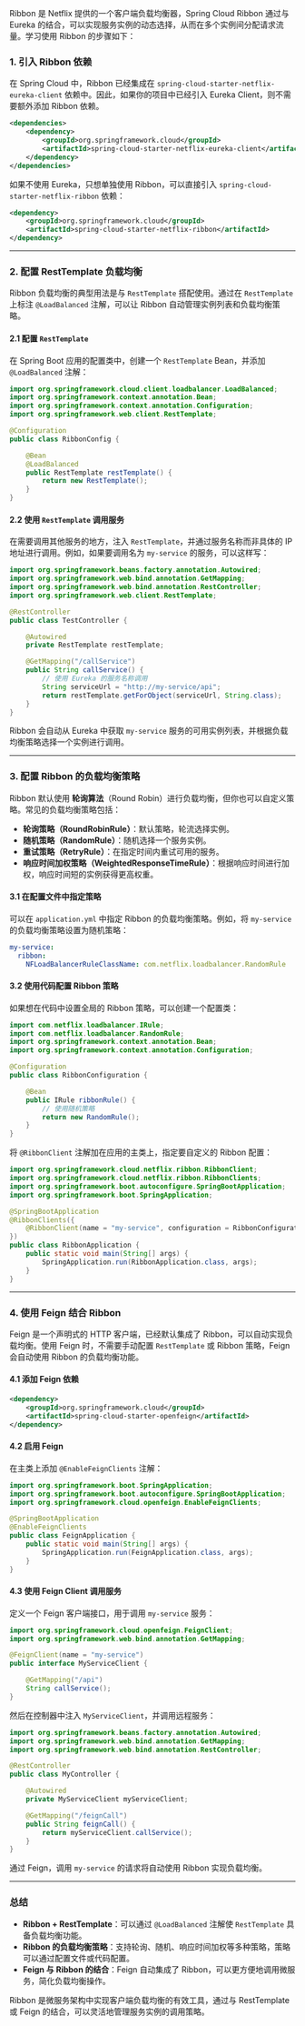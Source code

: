 Ribbon 是 Netflix 提供的一个客户端负载均衡器，Spring Cloud Ribbon 通过与 Eureka 的结合，可以实现服务实例的动态选择，从而在多个实例间分配请求流量。学习使用 Ribbon 的步骤如下：

### 1. 引入 Ribbon 依赖

在 Spring Cloud 中，Ribbon 已经集成在 `spring-cloud-starter-netflix-eureka-client` 依赖中。因此，如果你的项目中已经引入 Eureka Client，则不需要额外添加 Ribbon 依赖。

```xml
<dependencies>
    <dependency>
        <groupId>org.springframework.cloud</groupId>
        <artifactId>spring-cloud-starter-netflix-eureka-client</artifactId>
    </dependency>
</dependencies>
```

如果不使用 Eureka，只想单独使用 Ribbon，可以直接引入 `spring-cloud-starter-netflix-ribbon` 依赖：

```xml
<dependency>
    <groupId>org.springframework.cloud</groupId>
    <artifactId>spring-cloud-starter-netflix-ribbon</artifactId>
</dependency>
```

---

### 2. 配置 RestTemplate 负载均衡

Ribbon 负载均衡的典型用法是与 `RestTemplate` 搭配使用。通过在 `RestTemplate` 上标注 `@LoadBalanced` 注解，可以让 Ribbon 自动管理实例列表和负载均衡策略。

#### 2.1 配置 `RestTemplate`

在 Spring Boot 应用的配置类中，创建一个 `RestTemplate` Bean，并添加 `@LoadBalanced` 注解：

```java
import org.springframework.cloud.client.loadbalancer.LoadBalanced;
import org.springframework.context.annotation.Bean;
import org.springframework.context.annotation.Configuration;
import org.springframework.web.client.RestTemplate;

@Configuration
public class RibbonConfig {

    @Bean
    @LoadBalanced
    public RestTemplate restTemplate() {
        return new RestTemplate();
    }
}
```

#### 2.2 使用 `RestTemplate` 调用服务

在需要调用其他服务的地方，注入 `RestTemplate`，并通过服务名称而非具体的 IP 地址进行调用。例如，如果要调用名为 `my-service` 的服务，可以这样写：

```java
import org.springframework.beans.factory.annotation.Autowired;
import org.springframework.web.bind.annotation.GetMapping;
import org.springframework.web.bind.annotation.RestController;
import org.springframework.web.client.RestTemplate;

@RestController
public class TestController {

    @Autowired
    private RestTemplate restTemplate;

    @GetMapping("/callService")
    public String callService() {
        // 使用 Eureka 的服务名称调用
        String serviceUrl = "http://my-service/api";
        return restTemplate.getForObject(serviceUrl, String.class);
    }
}
```

Ribbon 会自动从 Eureka 中获取 `my-service` 服务的可用实例列表，并根据负载均衡策略选择一个实例进行调用。

---

### 3. 配置 Ribbon 的负载均衡策略

Ribbon 默认使用 **轮询算法**（Round Robin）进行负载均衡，但你也可以自定义策略。常见的负载均衡策略包括：

- **轮询策略（RoundRobinRule）**：默认策略，轮流选择实例。
- **随机策略（RandomRule）**：随机选择一个服务实例。
- **重试策略（RetryRule）**：在指定时间内重试可用的服务。
- **响应时间加权策略（WeightedResponseTimeRule）**：根据响应时间进行加权，响应时间短的实例获得更高权重。

#### 3.1 在配置文件中指定策略

可以在 `application.yml` 中指定 Ribbon 的负载均衡策略。例如，将 `my-service` 的负载均衡策略设置为随机策略：

```yaml
my-service:
  ribbon:
    NFLoadBalancerRuleClassName: com.netflix.loadbalancer.RandomRule
```

#### 3.2 使用代码配置 Ribbon 策略

如果想在代码中设置全局的 Ribbon 策略，可以创建一个配置类：

```java
import com.netflix.loadbalancer.IRule;
import com.netflix.loadbalancer.RandomRule;
import org.springframework.context.annotation.Bean;
import org.springframework.context.annotation.Configuration;

@Configuration
public class RibbonConfiguration {

    @Bean
    public IRule ribbonRule() {
        // 使用随机策略
        return new RandomRule();
    }
}
```

将 `@RibbonClient` 注解加在应用的主类上，指定要自定义的 Ribbon 配置：

```java
import org.springframework.cloud.netflix.ribbon.RibbonClient;
import org.springframework.cloud.netflix.ribbon.RibbonClients;
import org.springframework.boot.autoconfigure.SpringBootApplication;
import org.springframework.boot.SpringApplication;

@SpringBootApplication
@RibbonClients({
    @RibbonClient(name = "my-service", configuration = RibbonConfiguration.class)
})
public class RibbonApplication {
    public static void main(String[] args) {
        SpringApplication.run(RibbonApplication.class, args);
    }
}
```

---

### 4. 使用 Feign 结合 Ribbon

Feign 是一个声明式的 HTTP 客户端，已经默认集成了 Ribbon，可以自动实现负载均衡。使用 Feign 时，不需要手动配置 `RestTemplate` 或 Ribbon 策略，Feign 会自动使用 Ribbon 的负载均衡功能。

#### 4.1 添加 Feign 依赖

```xml
<dependency>
    <groupId>org.springframework.cloud</groupId>
    <artifactId>spring-cloud-starter-openfeign</artifactId>
</dependency>
```

#### 4.2 启用 Feign

在主类上添加 `@EnableFeignClients` 注解：

```java
import org.springframework.boot.SpringApplication;
import org.springframework.boot.autoconfigure.SpringBootApplication;
import org.springframework.cloud.openfeign.EnableFeignClients;

@SpringBootApplication
@EnableFeignClients
public class FeignApplication {
    public static void main(String[] args) {
        SpringApplication.run(FeignApplication.class, args);
    }
}
```

#### 4.3 使用 Feign Client 调用服务

定义一个 Feign 客户端接口，用于调用 `my-service` 服务：

```java
import org.springframework.cloud.openfeign.FeignClient;
import org.springframework.web.bind.annotation.GetMapping;

@FeignClient(name = "my-service")
public interface MyServiceClient {

    @GetMapping("/api")
    String callService();
}
```

然后在控制器中注入 `MyServiceClient`，并调用远程服务：

```java
import org.springframework.beans.factory.annotation.Autowired;
import org.springframework.web.bind.annotation.GetMapping;
import org.springframework.web.bind.annotation.RestController;

@RestController
public class MyController {

    @Autowired
    private MyServiceClient myServiceClient;

    @GetMapping("/feignCall")
    public String feignCall() {
        return myServiceClient.callService();
    }
}
```

通过 Feign，调用 `my-service` 的请求将自动使用 Ribbon 实现负载均衡。

---

### 总结

- **Ribbon + RestTemplate**：可以通过 `@LoadBalanced` 注解使 `RestTemplate` 具备负载均衡功能。
- **Ribbon 的负载均衡策略**：支持轮询、随机、响应时间加权等多种策略，策略可以通过配置文件或代码配置。
- **Feign 与 Ribbon 的结合**：Feign 自动集成了 Ribbon，可以更方便地调用微服务，简化负载均衡操作。

Ribbon 是微服务架构中实现客户端负载均衡的有效工具，通过与 RestTemplate 或 Feign 的结合，可以灵活地管理服务实例的调用策略。
